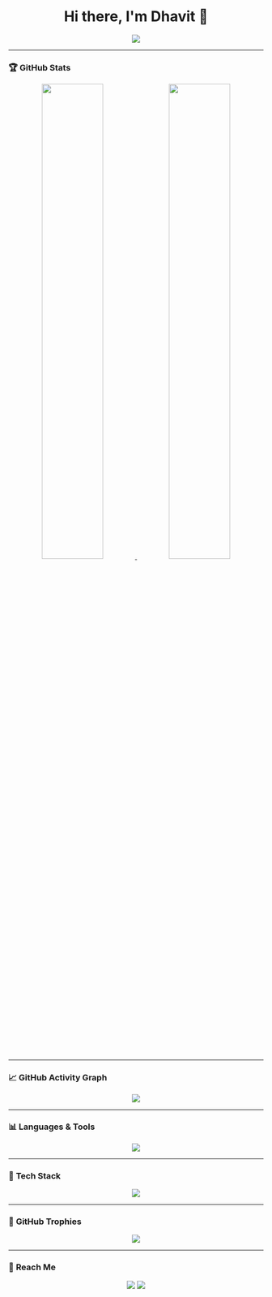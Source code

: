 <h1 align="center">Hi there, I'm Dhavit 👋</h1>
<p align="center">
  <a href="https://github.com/DhavitG">
    <img src="https://readme-typing-svg.demolab.com?font=Fira+Code&weight=500&size=22&duration=4000&pause=800&color=32CD32&center=true&vCenter=true&random=false&width=450&height=50&lines=🚀+Code.+Build.+Repeat.+; 🔥+Pushing+the+Limits.; 💡+Always+Learning.">
  </a>
</p>

---

### 🏆 **GitHub Stats**
<p align="center">
  <a href="https://github.com/DhavitG">
    <img width="49%" src="https://github-readme-stats.vercel.app/api?username=DhavitG&show_icons=true&theme=radical" />
    <img width="49%" src="https://streak-stats.demolab.com?user=DhavitG&theme=radical&hide_border=false" />
  </a>
</p>

---

### 📈 **GitHub Activity Graph**
<p align="center">
  <a href="https://github.com/DhavitG">
    <img src="https://github-readme-activity-graph.vercel.app/graph?username=DhavitG&theme=radical&area=true&hide_border=false&point=ffb000&color=32CD32&line=ff6600&bg_color=0D1117"/>
  </a>
</p>

---

### 📊 **Languages & Tools**
<p align="center">
  <a href="https://github.com/DhavitG">
    <img src="https://github-readme-stats.vercel.app/api/top-langs/?username=DhavitG&layout=compact&theme=radical" />
  </a>
</p>

---

### 🚀 **Tech Stack**
<p align="center">
  <img src="https://skillicons.dev/icons?i=python,tensorflow,pytorch,js,react,html,css,nodejs,mongodb,git,github,vscode" />
</p>

---

### 📜 **GitHub Trophies**
<p align="center">
  <a href="https://github.com/DhavitG">
    <img src="https://github-profile-trophy.vercel.app/?username=DhavitG&theme=radical&no-bg=true&no-frame=true" />
  </a>
</p>

---

### 💌 **Reach Me**
<p align="center">
  <a href="https://www.linkedin.com/in/dhavit-gandhi"><img src="https://img.shields.io/badge/LinkedIn-0077B5?style=for-the-badge&logo=linkedin&logoColor=white"/></a>
  <a href="mailto:gdhavit@gmail.com"><img src="https://img.shields.io/badge/Gmail-D14836?style=for-the-badge&logo=gmail&logoColor=white"/></a>
</p>
